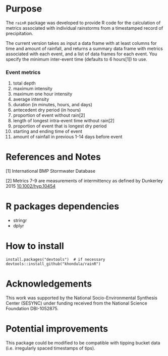 # Purpose

The `rainR` package was developed to provide R code for the calculation of metrics associated with individual rainstorms from a timestamped record of precipitation. 

The current version takes as input a data frame with at least columns for time and amount of rainfall, and returns a summary data frame with metrics associated with each event, and a list of data frames for each event. You specify the minimum inter-event time (defaults to 6 hours[1]) to use. 

### Event metrics

1. total depth
2. maximum intensity
3. maximum one hour intensity
4. average intensity
5. duration (in minutes, hours, and days)
6. antecedent dry period (in hours)
7. proportion of event without rain[2]
8. length of longest intra-event time without rain[2]
9. proportion of event that is longest dry period 
10. starting and ending time of event
11. amount of rainfall in previous 1-14 days before event

# References and Notes

[1] International BMP Stormwater Database 

[2] Metrics 7-9 are measurements of intermittency as defined by Dunkerley 2015 [10.1002/hyp.10454](http://onlinelibrary.wiley.com/doi/10.1002/hyp.10454/abstract)

# R packages dependencies

- stringr
- dplyr

# How to install

```
install.packages("devtools")  # if necessary
devtools::install_github("khondula/rainR")
```

# Acknowledgements

This work was supported by the National Socio-Environmental Synthesis Center (SESYNC) under funding received from the National Science Foundation DBI-1052875.

# Potential improvements

This package could be modified to be compatible with tipping bucket data (i.e. irregularly spaced timestamps of tips). 

